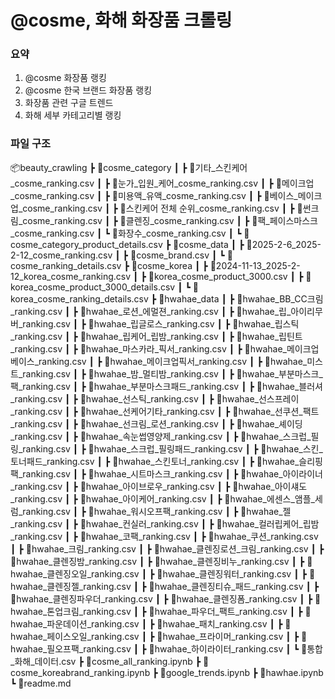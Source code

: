 # @cosme, 화해 화장품 크롤링 
### 요약
1. @cosme 화장품 랭킹
2. @cosme 한국 브랜드 화장품 랭킹
3. 화장품 관련 구글 트렌드
4. 화해 세부 카테고리별 랭킹

### 파일 구조
📦beauty_crawling
 ┣ 📂cosme_category
 ┃ ┣ 📜기타_스킨케어_cosme_ranking.csv
 ┃ ┣ 📜눈가_입원_케어_cosme_ranking.csv
 ┃ ┣ 📜메이크업_cosme_ranking.csv
 ┃ ┣ 📜미용액_유액_cosme_ranking.csv
 ┃ ┣ 📜베이스_메이크업_cosme_ranking.csv
 ┃ ┣ 📜스킨케어 전체 순위_cosme_ranking.csv
 ┃ ┣ 📜썬크림_cosme_ranking.csv
 ┃ ┣ 📜클렌징_cosme_ranking.csv
 ┃ ┣ 📜팩_페이스마스크_cosme_ranking.csv
 ┃ ┗ 📜화장수_cosme_ranking.csv
 ┃ ┗ 📜cosme_category_product_details.csv
 ┣ 📂cosme_data
 ┃ ┣ 📜2025-2-6_2025-2-12_cosme_ranking.csv
 ┃ ┣ 📜cosme_brand.csv
 ┃ ┗ 📜cosme_ranking_details.csv
 ┣ 📂cosme_korea
 ┃ ┣ 📜2024-11-13_2025-2-12_korea_cosme_ranking.csv
 ┃ ┣ 📜korea_cosme_product_3000.csv
 ┃ ┣ 📜korea_cosme_product_3000_details.csv
 ┃ ┗ 📜korea_cosme_ranking_details.csv
 ┣ 📂hwahae_data
 ┃ ┣ 📜hwahae_BB_CC크림_ranking.csv
 ┃ ┣ 📜hwahae_로션_에멀젼_ranking.csv
 ┃ ┣ 📜hwahae_립_아이리무버_ranking.csv
 ┃ ┣ 📜hwahae_립글로스_ranking.csv
 ┃ ┣ 📜hwahae_립스틱_ranking.csv
 ┃ ┣ 📜hwahae_립케어_립밤_ranking.csv
 ┃ ┣ 📜hwahae_립틴트_ranking.csv
 ┃ ┣ 📜hwahae_마스카라_픽서_ranking.csv
 ┃ ┣ 📜hwahae_메이크업베이스_ranking.csv
 ┃ ┣ 📜hwahae_메이크업픽서_ranking.csv
 ┃ ┣ 📜hwahae_미스트_ranking.csv
 ┃ ┣ 📜hwahae_밤_멀티밤_ranking.csv
 ┃ ┣ 📜hwahae_부분마스크_팩_ranking.csv
 ┃ ┣ 📜hwahae_부분마스크패드_ranking.csv
 ┃ ┣ 📜hwahae_블러셔_ranking.csv
 ┃ ┣ 📜hwahae_선스틱_ranking.csv
 ┃ ┣ 📜hwahae_선스프레이_ranking.csv
 ┃ ┣ 📜hwahae_선케어기타_ranking.csv
 ┃ ┣ 📜hwahae_선쿠션_팩트_ranking.csv
 ┃ ┣ 📜hwahae_선크림_로션_ranking.csv
 ┃ ┣ 📜hwahae_셰이딩_ranking.csv
 ┃ ┣ 📜hwahae_속눈썹영양제_ranking.csv
 ┃ ┣ 📜hwahae_스크럽_필링_ranking.csv
 ┃ ┣ 📜hwahae_스크럽_필링패드_ranking.csv
 ┃ ┣ 📜hwahae_스킨_토너패드_ranking.csv
 ┃ ┣ 📜hwahae_스킨토너_ranking.csv
 ┃ ┣ 📜hwahae_슬리핑팩_ranking.csv
 ┃ ┣ 📜hwahae_시트마스크_ranking.csv
 ┃ ┣ 📜hwahae_아이라이너_ranking.csv
 ┃ ┣ 📜hwahae_아이브로우_ranking.csv
 ┃ ┣ 📜hwahae_아이섀도_ranking.csv
 ┃ ┣ 📜hwahae_아이케어_ranking.csv
 ┃ ┣ 📜hwahae_에센스_앰플_세럼_ranking.csv
 ┃ ┣ 📜hwahae_워시오프팩_ranking.csv
 ┃ ┣ 📜hwahae_젤_ranking.csv
 ┃ ┣ 📜hwahae_컨실러_ranking.csv
 ┃ ┣ 📜hwahae_컬러립케어_립밤_ranking.csv
 ┃ ┣ 📜hwahae_코팩_ranking.csv
 ┃ ┣ 📜hwahae_쿠션_ranking.csv
 ┃ ┣ 📜hwahae_크림_ranking.csv
 ┃ ┣ 📜hwahae_클렌징로션_크림_ranking.csv
 ┃ ┣ 📜hwahae_클렌징밤_ranking.csv
 ┃ ┣ 📜hwahae_클렌징비누_ranking.csv
 ┃ ┣ 📜hwahae_클렌징오일_ranking.csv
 ┃ ┣ 📜hwahae_클렌징워터_ranking.csv
 ┃ ┣ 📜hwahae_클렌징젤_ranking.csv
 ┃ ┣ 📜hwahae_클렌징티슈_패드_ranking.csv
 ┃ ┣ 📜hwahae_클렌징파우더_ranking.csv
 ┃ ┣ 📜hwahae_클렌징폼_ranking.csv
 ┃ ┣ 📜hwahae_톤업크림_ranking.csv
 ┃ ┣ 📜hwahae_파우더_팩트_ranking.csv
 ┃ ┣ 📜hwahae_파운데이션_ranking.csv
 ┃ ┣ 📜hwahae_패치_ranking.csv
 ┃ ┣ 📜hwahae_페이스오일_ranking.csv
 ┃ ┣ 📜hwahae_프라이머_ranking.csv
 ┃ ┣ 📜hwahae_필오프팩_ranking.csv
 ┃ ┣ 📜hwahae_하이라이터_ranking.csv
 ┃ ┗ 📜통합_화해_데이터.csv
 ┣ 📜cosme_all_ranking.ipynb
 ┣ 📜cosme_koreabrand_ranking.ipynb
 ┣ 📜google_trends.ipynb
 ┣ 📜hawhae.ipynb
 ┗ 📜readme.md

